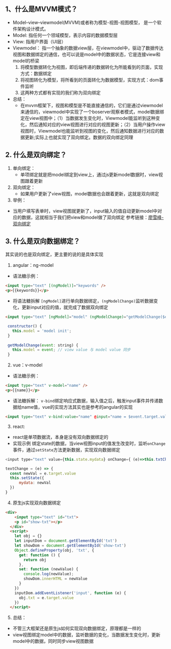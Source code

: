 
## 1、什么是MVVM模式？
* Model–view–viewmodel(MVVM)或者称为模型-视图-视图模型， 是一个软件架构设计模式。
* Model: 指任何一个领域模型，表示内容的数据模型层
* View: 指用户界面（UI层）
* Viewmodel： 指一个抽象的数据view层，在viewmodel中，驱动了数据传达视图和数据绑定的通信，也可以说是model中的数据状态，它是连接view和model的桥梁
  1. 将模型数据转化为视图，即后端传递的数据转化为所能看到的页面，实现方式：数据绑定
  2. 将视图转化为模型，将所看到的页面转化为数据模型，实现方式：dom事件监听
  3. 这两种方式都有实现的我们称为双向绑定
* 总结：
  * 在mvvm框架下，视图和模型是不能直接通信的，它们是通过viewmodel来通信的，viewmodel中实现了一个boserver观察者模式，model数据绑定在view视图中；（1）当数据发生变化时，Viewmodel能监听到这种变化，然后通知对应的view视图进行对应的视图更新；（2）当用户操作view视图时，Viewmodel也能监听到视图的变化，然后通知数据进行对应的数据更新;实际上也就实现了双向绑定。数据的双向绑定同理
## 2. 什么是双向绑定？
1. 单向绑定：
   * 单项绑定就是把model绑定到view上，通过js更新model数据时，view视图跟着更新
2. 双向绑定：
   * 如果用户更新了view视图，model数据也会跟着更新，这就是双向绑定
3. 举例：
  * 当用户填写表单时，view视图就更新了，input输入的值自动更新model中对应的数据，这就相当于我们把view和model做了双向绑定
参考链接：[廖雪峰-双向绑定](https://www.liaoxuefeng.com/wiki/1022910821149312/1109527162256416)
## 3. 什么是双向数据绑定？
其实说的也是双向绑定，更主要的说的是具体实现
1. angular：ng-model
  * 语法糖示例：
```html
<input type="text" [(ngModel)]="keywords" />
<p>{{keywords}}</p>
```
  * 将语法糖拆解
`[ngModel]`进行单向数据绑定，`(ngModelChange)`监听数据变化，更新input对应的值，就完成了数据双向绑定
```html
<input type="text" [ngModel]="model" (ngModelChange)="getModelChange($event)">
```
```js
 constructor() {
   this.model = 'model init';
 }
 
 getModelChange(event: string) {
   this.model = event; // view value 与 model value 同步
 }
```
2. vue：v-model
  * 语法糖示例：
```html
<input type="text" v-model="name" />
<p>{{name}}</p>
```
  * 语法糖拆解：
`v-bind`绑定响应式数据，输入值之后，触发input事件并传递数据给name值，vue的实现方法其实也是参考的angular的实现
```html
<input type="text" v-bind:value="name" @input="name = $event.target.value" />
```
3. react:
  * react是单项数据流，本身是没有双向数据绑定的
  * 实现示例
绑定state的数据，当view视图input的值发生改变时，监听`onChange`事件，通过`setState`方法更新数据，实现双向数据绑定
```js
<input type="text" value={this.state.mydata} onChange={ (e)=>this.txtChange(e) } />

textChange = (e) => {
  const newVal = e.target.value
  this.setState({
      mydata: newVal
  })
}
```
4. 原生js实现双向数据绑定
```html
<div>
    <input type="text" id="txt">
    <p id="show-txt"></p>
  </div>
  <script>
    let obj = {}
    let inputDom = document.getElementById('txt')
    let showDom = document.getElementById('show-txt')
    Object.defineProperty(obj, 'txt', {
      get: function () {
        return obj
      },
      set: function (newValue) {
        console.log(newValue);
        showDom.innerHTML = newValue
      }
    })
    inputDom.addEventListener('input', function (e) {
      obj.txt = e.target.value
    })
  </script>
```
5. 总结：
* 不管三大框架还是原生js如何实现双向数据绑定，原理都是一样的
* view视图绑定model中的数据，监听数据的变化，当数据发生变化时，更新model中的数据，同时同步view视图数据